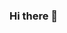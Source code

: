 ### Hi there 👋

<!--
**Nadine1130/Nadine1130** is a ✨ _special_ ✨ repository because its `README.md` (this file) appears on your GitHub profile.

Here are some ideas to get you started:

- 🔭 I’m currently **taking a short course in Mobile App Development**
- 🌱 I’m currently learning **how to code for Mobile Apps.**
- 👯 I’m looking to **learn more about coding using Android Studio.**
- 🤔 I’m looking for help with **coding using Android Studio and Blue Stacks.**
- 💬 Ask me about **anything.**
- 📫 How to reach me: **jimenezneesa@gmail.com**
- 😄 Pronouns: **she/her.**
- ⚡ Fun fact:  **I love playing basketball.**
-->
